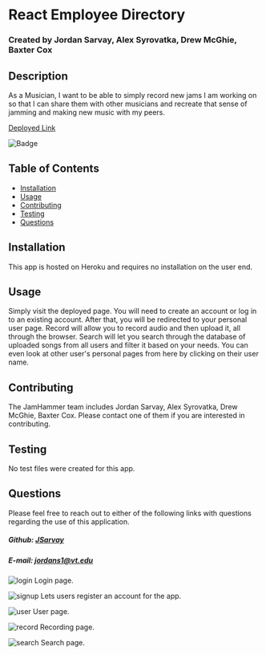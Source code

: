 # React Employee Directory
### Created by Jordan Sarvay, Alex Syrovatka, Drew McGhie, Baxter Cox

## Description
As a Musician, I want to be able to simply record new jams I am working on so that I can share them with other musicians and recreate that sense of jamming and making new music with my peers.

[Deployed Link](https://jamhammer.herokuapp.com)

![Badge](https://img.shields.io/static/v1?label=License&message=MIT&color=<brightgreen>)

## Table of Contents
* [Installation](#installation)
* [Usage](#usage)
* [Contributing](#contributing)
* [Testing](#testing)
* [Questions](#questions)
    
## Installation
<a name="installation"></a>
This app is hosted on Heroku and requires no installation on the user end.
    
## Usage
<a name="usage"></a>
Simply visit the deployed page. You will need to create an account or log in to an existing account. After that, you will be redirected to your personal user page. Record will allow you to record audio and then upload it, all through the browser. Search will let you search through the database of uploaded songs from all users and filter it based on your needs. You can even look at other user's personal pages from here by clicking on their user name.

## Contributing
<a name="contributing"></a>
The JamHammer team includes Jordan Sarvay, Alex Syrovatka, Drew McGhie, Baxter Cox. Please contact one of them if you are interested in contributing.

## Testing
<a name="testing"></a>
No test files were created for this app.
    
## Questions
<a name="questions"></a>
Please feel free to reach out to either of the following links with questions regarding the use of this application.

##### Github: [JSarvay](http://github.com/JSarvay/)
##### E-mail: jordans1@vt.edu

![login](./public/Assets/login.png)
Login page.

![signup](./public/Assets/signup.png)
Lets users register an account for the app.

![user](./public/Assets/user.png)
User page.

![record](./public/Assets/record.png)
Recording page.

![search](./public/Assets/search.png)
Search page.